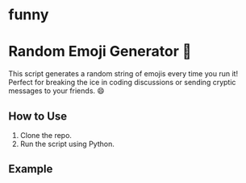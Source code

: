 # funny

# Random Emoji Generator 🤪
This script generates a random string of emojis every time you run it! Perfect for breaking the ice in coding discussions or sending cryptic messages to your friends. 😄

## How to Use
1. Clone the repo.
2. Run the script using Python.

## Example
